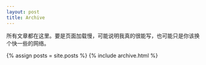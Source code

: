 ```yaml
---
layout: post
title: Archive
---
```


所有文章都在这里。要是页面加载慢，可能说明我真的很能写，也可能只是你该换个快一些的网络。

{% assign posts = site.posts %}
{% include archive.html %}
